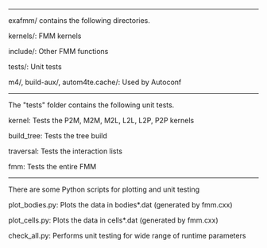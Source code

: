 --------------------------------------------
exafmm/ contains the following directories.

kernels/: FMM kernels

include/: Other FMM functions

tests/: Unit tests

m4/, build-aux/, autom4te.cache/: Used by Autoconf

--------------------------------------------
The "tests" folder contains the following unit tests.

kernel: Tests the P2M, M2M, M2L, L2L, L2P, P2P kernels

build_tree: Tests the tree build

traversal: Tests the interaction lists

fmm: Tests the entire FMM

--------------------------------------------
There are some Python scripts for plotting and unit testing

plot_bodies.py: Plots the data in bodies*.dat (generated by fmm.cxx)

plot_cells.py: Plots the data in cells*.dat (generated by fmm.cxx)

check_all.py: Performs unit testing for wide range of runtime parameters